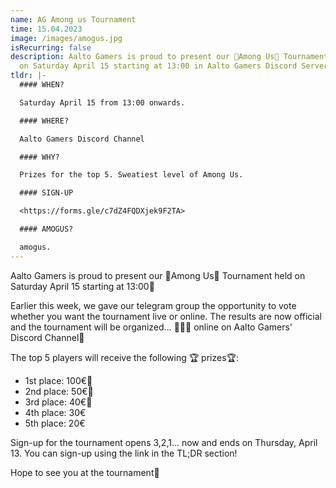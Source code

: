 ```yaml
---
name: AG Among us Tournament
time: 15.04.2023
image: /images/amogus.jpg
isRecurring: false
description: Aalto Gamers is proud to present our 🚀Among Us🚀 Tournament held
  on Saturday April 15 starting at 13:00 in Aalto Gamers Discord Server🚨
tldr: |-
  #### WHEN?  

  Saturday April 15 from 13:00 onwards.  

  #### WHERE?

  Aalto Gamers Discord Channel

  #### WHY?

  Prizes for the top 5. Sweatiest level of Among Us.

  #### SIGN-UP

  <https://forms.gle/c7dZ4FQDXjek9F2TA>

  #### AMOGUS?

  amogus.
---
```


Aalto Gamers is proud to present our 🚀Among Us🚀 Tournament held on Saturday April 15 starting at 13:00🚨

Earlier this week, we gave our telegram group the opportunity to vote whether you want the tournament live or online. The results are now official and the tournament will be organized... 🥁🥁🥁 online on Aalto Gamers' Discord Channel🎉

The top 5 players will receive the following 🏆 prizes🏆:

- 1st place: 100€🥇
- 2nd place: 50€🥈
- 3rd place: 40€🥉
- 4th place: 30€
- 5th place: 20€

Sign-up for the tournament opens 3,2,1... now and ends on Thursday, April 13. You can sign-up using the link in the TL;DR section!

Hope to see you at the tournament👀
